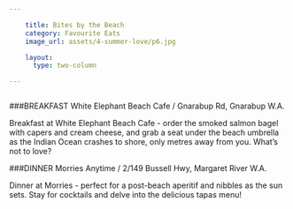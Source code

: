 ```yaml
---

    title: Bites by the Beach
    category: Favourite Eats
    image_url: assets/4-summer-love/p6.jpg

    layout:
      type: two-column

---
```


<img src="assets/4-summer-love/p6-1.jpg" alt="">

###BREAKFAST
White Elephant Beach Cafe / Gnarabup Rd, Gnarabup W.A. 

Breakfast at White Elephant Beach Cafe - order the smoked salmon bagel with capers and cream cheese, and grab a seat under the beach umbrella as the Indian Ocean crashes to shore, only metres away from you. What’s not to love?

###DINNER
Morries Anytime / 2/149 Bussell Hwy, Margaret River W.A.     

Dinner at Morries - perfect for a post-beach aperitif and nibbles as the sun sets. Stay for cocktails and delve into the delicious tapas menu!

